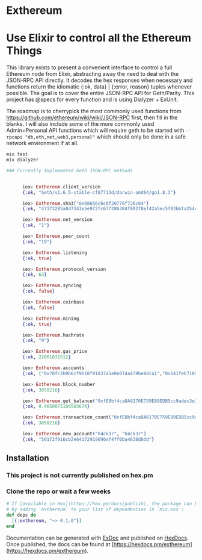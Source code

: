 # Exthereum
# Use Elixir to control all the Ethereum Things
This library exists to present a convenient interface to control a full Ethereum node from Elixir, abstracting away the need to deal with the JSON-RPC API directly. It decodes the hex responses when necessary and functions return the idiomatic {:ok, data} | {:error, reason} tuples whenever possible. The goal is to cover the entire JSON-RPC API for Geth/Parity. This project has @specs for every function and is using Dialyzer + ExUnit.

The roadmap is to cherrypick the most commonly used functions from https://github.com/ethereum/wiki/wiki/JSON-RPC first, then fill in the blanks. I will also include some of the more commonly used Admin+Personal API functions which will require geth to be started with `--rpcapi "db,eth,net,web3,personal"` which should only be done in a safe network environment if at all.

```elixir
mix test
mix dialyzer
```

```elixir
### Currently Implemented Geth JSON-RPC methods


      iex> Exthereum.client_version
      {:ok, "Geth/v1.6.5-stable-cf87713d/darwin-amd64/go1.8.3"}

      iex> Exthereum.sha3("0x68656c6c6f20776f726c64")
      {:ok, "47173285a8d7341e5e972fc677286384f802f8ef42a5ec5f03bbfa254cb01fad"}

      iex> Exthereum.net_version
      {:ok, "1"}

      iex> Exthereum.peer_count
      {:ok, "19"}

      iex> Exthereum.listening
      {:ok, true}

      iex> Exthereum.protocol_version
      {:ok, 63}

      iex> Exthereum.syncing
      {:ok, false}

      iex> Exthereum.coinbase
      {:ok, false}

      iex> Exthereum.mining
      {:ok, true}

      iex> Exthereum.hashrate
      {:ok, "0"}

      iex> Exthereum.gas_price
      {:ok, 22061831512}

      iex> Exthereum.accounts
      {:ok, ["0x78fc2b9b6cf9b18f91037a5e0e074a479be9dca1","0x141feb71895530f537c847d62f039d9be895bd35"]}

      iex> Exthereum.block_number
      {:ok, 3858216}

      iex> Exthereum.get_balance("0xfE8bf4ca8A6170E759E89EDB5cc9adec3e33493f") # Donations accepted :-)
      {:ok, 0.4650075166583676}

      iex> Exthereum.transaction_count("0xfE8bf4ca8A6170E759E89EDB5cc9adec3e33493f")
      {:ok, 3858216}

      iex> Exthereum.new_account("h4ck3r", "h4ck3r")
      {:ok, "50172f916cb2e64172919090af4ff0ba4638d8dd"}
```

## Installation
### This project is not currently published on hex.pm
### Clone the repo or wait a few weeks
```elixir
# If [available in Hex](https://hex.pm/docs/publish), the package can be installed
# by adding `exthereum` to your list of dependencies in `mix.exs`:
def deps do
  [{:exthereum, "~> 0.1.0"}]
end
```

Documentation can be generated with [ExDoc](https://github.com/elixir-lang/ex_doc)
and published on [HexDocs](https://hexdocs.pm). Once published, the docs can
be found at [https://hexdocs.pm/exthereum](https://hexdocs.pm/exthereum).
